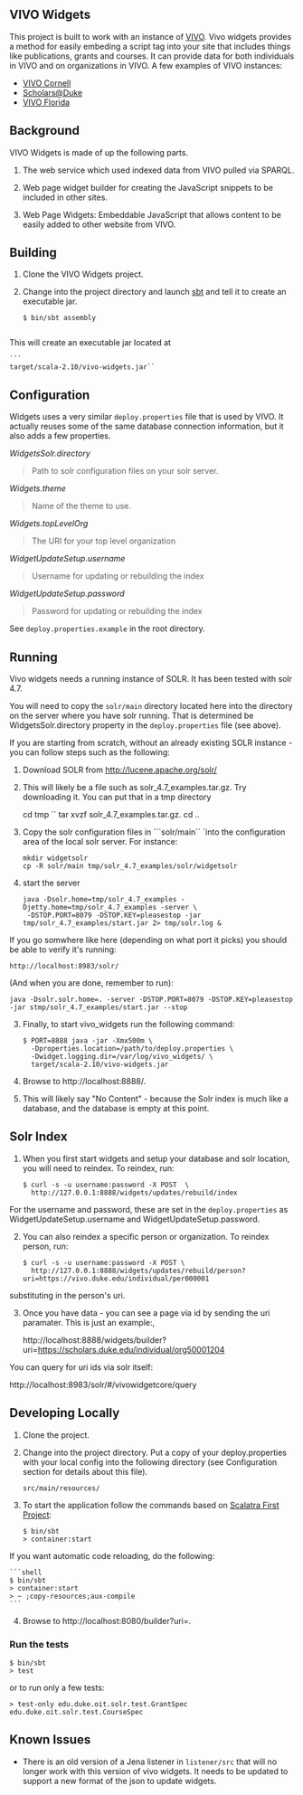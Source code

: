 ## VIVO Widgets

This project is built to work with an instance of [VIVO](http://vivoweb.org/).  Vivo widgets
provides a method for easily embeding a script tag into your site that includes things like
publications, grants and courses.  It can provide data for both individuals in VIVO and on
organizations in VIVO.  A few examples of VIVO instances:

* [VIVO Cornell](http://vivo.cornell.edu/)
* [Scholars@Duke](https://scholars.duke.edu/)
* [VIVO Florida](http://vivo.ufl.edu/)

## Background

VIVO Widgets is made of up the following parts.

1. The web service which used indexed data from VIVO pulled via SPARQL.

1. Web page widget builder for creating the JavaScript snippets to be included in other sites.

1. Web Page Widgets: Embeddable JavaScript that allows content to be easily added to other website
  from VIVO.


## Building

1. Clone the VIVO Widgets project.


3. Change into the project directory and launch [sbt](http://www.scala-sbt.org/) and tell it to
   create an executable jar. 

    ```
    $ bin/sbt assembly


This will create an executable jar located at  

    ```
    target/scala-2.10/vivo-widgets.jar``


## Configuration


Widgets uses a very similar ``deploy.properties`` file that is used by VIVO.
It actually reuses some of the same database connection information, but it
also adds a few properties.

*WidgetsSolr.directory*

> Path to solr configuration files on your solr server.

*Widgets.theme*

> Name of the theme to use.

*Widgets.topLevelOrg*

> The URI for your top level organization

*WidgetUpdateSetup.username*

> Username for updating or rebuilding the index

*WidgetUpdateSetup.password*

> Password for updating or rebuilding the index

See ``deploy.properties.example`` in the root directory.


## Running

Vivo widgets needs a running instance of SOLR.  It has been tested with solr 4.7. 


You will need to copy the ``solr/main``
directory located here into the directory on the server where you have solr
running.  That is determined be WidgetsSolr.directory property in the
``deploy.properties`` file (see above).


If you are starting from scratch, without an already existing SOLR instance - you can follow steps
such as the following:

1. Download SOLR from http://lucene.apache.org/solr/

2. This will likely be a file such as solr_4.7_examples.tar.gz.  Try downloading it.  You can put that 
   in a tmp directory 

    cd tmp
``  tar xvzf solr_4.7_examples.tar.gz.
    cd .. 
 
3. Copy the solr configuration files in ```solr/main`` `into the configuration area of the local solr server.  For instance:

   ```
   mkdir widgetsolr
   cp -R solr/main tmp/solr_4.7_examples/solr/widgetsolr

4. start the server
    
   ```
   java -Dsolr.home=tmp/solr_4.7_examples -Djetty.home=tmp/solr_4.7_examples -server \
    -DSTOP.PORT=8079 -DSTOP.KEY=pleasestop -jar tmp/solr_4.7_examples/start.jar 2> tmp/solr.log &

If you go somwhere like here (depending on what port it picks) you should be able to verify it's running:

    http://localhost:8983/solr/

(And when you are done, remember to run):
    
    java -Dsolr.solr.home=. -server -DSTOP.PORT=8079 -DSTOP.KEY=pleasestop -jar stmp/solr_4.7_examples/start.jar --stop


3. Finally, to start vivo_widgets run the following command:

    ```shell
    $ PORT=8888 java -jar -Xmx500m \
      -Dproperties.location=/path/to/deploy.properties \
      -Dwidget.logging.dir=/var/log/vivo_widgets/ \
      target/scala-2.10/vivo-widgets.jar
    ```

4. Browse to http://localhost:8888/.

5. This will likely say "No Content" - because the Solr index is much like a database, and the database is empty at this point. 

## Solr Index

1. When you first start widgets and setup your database and solr location, you
will need to reindex.  To reindex, run:

    ```
    $ curl -s -u username:password -X POST  \
      http://127.0.0.1:8888/widgets/updates/rebuild/index
    ```

For the username and password, these are set in the ``deploy.properties`` as
WidgetUpdateSetup.username and WidgetUpdateSetup.password.

2. You can also reindex a specific person or organization. To reindex person, run:

    ```
    $ curl -s -u username:password -X POST \
      http://127.0.0.1:8888/widgets/updates/rebuild/person?uri=https://vivo.duke.edu/individual/per000001
    ```

substituting in the person's uri.

3. Once you have data - you can see a page via id by sending the uri paramater. This is just an example:, 

   http://localhost:8888/widgets/builder?uri=https://scholars.duke.edu/individual/org50001204
 

You can query for uri ids via solr itself:
  
  http://localhost:8983/solr/#/vivowidgetcore/query

  

## Developing Locally

1. Clone the project.

2. Change into the project directory.  Put a copy of your deploy.properties with your local config into the following directory
   (see Configuration section for details about this file).

    ```
    src/main/resources/
 
3. To start the application follow the commands based on
   [Scalatra First Project](http://www.scalatra.org/2.2/getting-started/first-project.html):

    ```shell
    $ bin/sbt
    > container:start 
    ```

If you want automatic code reloading, do the following:

    ```shell
    $ bin/sbt
    > container:start
    > ~ ;copy-resources;aux-compile
    ```

4. Browse to http://localhost:8080/builder?uri=.


### Run the tests

    $ bin/sbt
    > test

or to run only a few tests:

    > test-only edu.duke.oit.solr.test.GrantSpec edu.duke.oit.solr.test.CourseSpec

 
## Known Issues

* There is an old version of a Jena listener in ``listener/src`` that will no
  longer work with this version of vivo widgets.  It needs to be updated to
support a new format of the json to update widgets.
